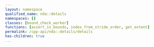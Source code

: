 ```yaml
---
layout: namespace
qualified_name: nda::details
namespaces: []
classes: [bound_check_worker]
functions: [assert_in_bounds, index_from_stride_order, get_extent]
permalink: /cpp-api/nda::details/details
has-children: true
...
```


